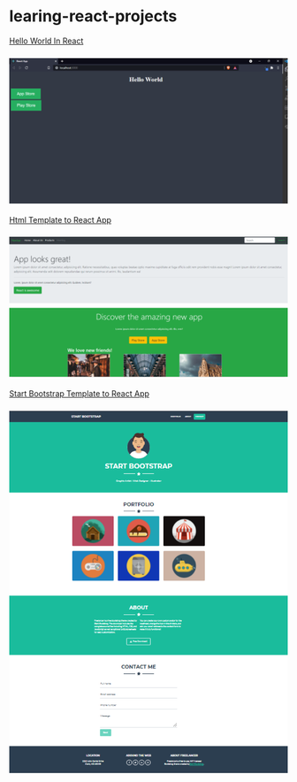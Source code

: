 # learing-react-projects

[Hello World In React](https://github.com/mmblack4/react-helloworld)

### ![](source/img/react-helloworld.PNG)

[Html Template to React App](https://github.com/mmblack4/react-helloworld)

### ![](source/img/html-templat-to-react-app.PNG)

[Start Bootstrap Template to React App](https://github.com/mmblack4/react-helloworld)

### ![](source/img/start-bootstrap-templat-to-react.PNG)

